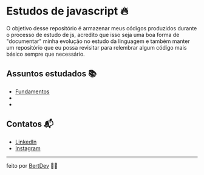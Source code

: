 # Estudos de javascript 🔥

O objetivo desse repositório é armazenar meus códigos produzidos durante o processo de estudo de js, acredito que isso seja uma boa forma de "documentar" minha evolução no estudo da linguagem e também manter um repositório que eu possa revisitar para relembrar algum código mais básico sempre que necessário.

## Assuntos estudados 📚

- [Fundamentos](https://github.com/bertdev/estudo-javascript/tree/main/fundamentos)
-
-

## Contatos 📬

- [LinkedIn](https://www.linkedin.com/in/herbert-henrique-b8aaa91a4/)
- [Instagram](https://www.instagram.com/bert.js/)

---
feito por [BertDev](https://github.com/bertdev) 🧙‍♂️
